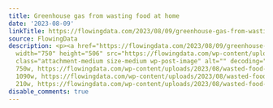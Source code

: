 ```yaml
---
title: Greenhouse gas from wasting food at home
date: '2023-08-09'
linkTitle: https://flowingdata.com/2023/08/09/greenhouse-gas-from-wasting-food-at-home/
source: FlowingData
description: <p><a href="https://flowingdata.com/2023/08/09/greenhouse-gas-from-wasting-food-at-home/"><img
  width="750" height="506" src="https://flowingdata.com/wp-content/uploads/2023/08/wasted-food-750x506.png"
  class="attachment-medium size-medium wp-post-image" alt="" decoding="async" srcset="https://flowingdata.com/wp-content/uploads/2023/08/wasted-food-750x506.png
  750w, https://flowingdata.com/wp-content/uploads/2023/08/wasted-food-1090x735.png
  1090w, https://flowingdata.com/wp-content/uploads/2023/08/wasted-food-210x142.png
  210w, https://flowingdata.com/wp-content/uploads/2023/08/wasted-food-768x518 ...
disable_comments: true
---
```

<p><a href="https://flowingdata.com/2023/08/09/greenhouse-gas-from-wasting-food-at-home/"><img width="750" height="506" src="https://flowingdata.com/wp-content/uploads/2023/08/wasted-food-750x506.png" class="attachment-medium size-medium wp-post-image" alt="" decoding="async" srcset="https://flowingdata.com/wp-content/uploads/2023/08/wasted-food-750x506.png 750w, https://flowingdata.com/wp-content/uploads/2023/08/wasted-food-1090x735.png 1090w, https://flowingdata.com/wp-content/uploads/2023/08/wasted-food-210x142.png 210w, https://flowingdata.com/wp-content/uploads/2023/08/wasted-food-768x518 ...